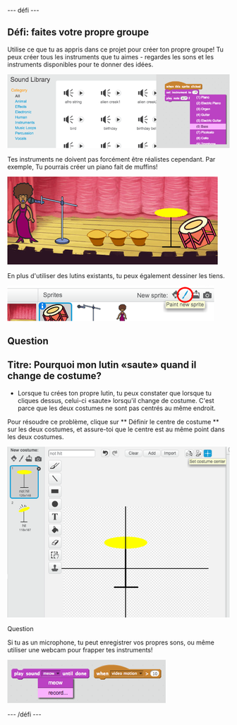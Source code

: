 \--- défi \---

## Défi: faites votre propre groupe

Utilise ce que tu as appris dans ce projet pour créer ton propre groupe! Tu peux créer tous les instruments que tu aimes - regardes les sons et les instruments disponibles pour te donner des idées.

![capture d'écran](images/band-ideas.png)

Tes instruments ne doivent pas forcément être réalistes cependant. Par exemple, Tu pourrais créer un piano fait de muffins!

![capture d'écran](images/band-piano.png)

En plus d'utiliser des lutins existants, tu peux également dessiner les tiens.

![captures d'écran](images/band-draw.png)

## Question

## Titre: Pourquoi mon lutin «saute» quand il change de costume?

+ Lorsque tu crées ton propre lutin, tu peux constater que lorsque tu cliques dessus, celui-ci «saute» lorsqu'il change de costume. C'est parce que les deux costumes ne sont pas centrés au même endroit.

Pour résoudre ce problème, clique sur ** Définir le centre de costume ** sur les deux costumes, et assure-toi que le centre est au même point dans les deux costumes.

![capture d'écran](images/band-center.png)

Question

Si tu as un microphone, tu peut enregistrer vos propres sons, ou même utiliser une webcam pour frapper tes instruments!

![capture d'écran](images/band-io.png)

\--- /défi \---